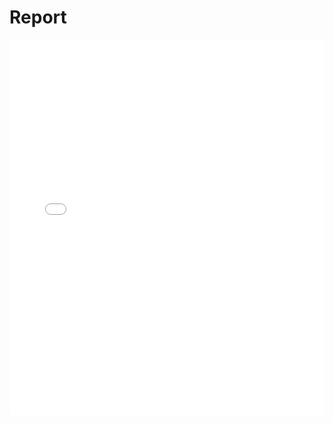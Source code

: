 # Report

<MDXLayout>
  <embed src="/assets/files/02-Report-549c7aae78caa4db763f7535555b236c.pdf" type="application/pdf" width="100%" height="600px" />
</MDXLayout>